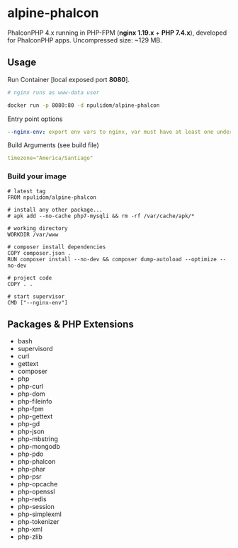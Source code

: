 alpine-phalcon
==============

PhalconPHP 4.x running in PHP-FPM (**nginx 1.19.x** + **PHP 7.4.x**), developed for PhalconPHP apps.
Uncompressed size: ~129 MB.

## Usage

Run Container [local exposed port **8080**].


```sh
# nginx runs as www-data user

docker run -p 8080:80 -d npulidom/alpine-phalcon
```

Entry point options
```yaml
--nginx-env: export env vars to nginx, var must have at least one underscore, ie. *APP_ENV*, *APP_TZ*.
```

Build Arguments (see build file)
```yaml
timezone="America/Santiago"
```

### Build your image

```docker
# latest tag
FROM npulidom/alpine-phalcon

# install any other package...
# apk add --no-cache php7-mysqli && rm -rf /var/cache/apk/*

# working directory
WORKDIR /var/www

# composer install dependencies
COPY composer.json .
RUN composer install --no-dev && composer dump-autoload --optimize --no-dev

# project code
COPY . .

# start supervisor
CMD ["--nginx-env"]
```

## Packages & PHP Extensions

- bash
- supervisord
- curl
- gettext
- composer
- php
- php-curl
- php-dom
- php-fileinfo
- php-fpm
- php-gettext
- php-gd
- php-json
- php-mbstring
- php-mongodb
- php-pdo
- php-phalcon
- php-phar
- php-psr
- php-opcache
- php-openssl
- php-redis
- php-session
- php-simplexml
- php-tokenizer
- php-xml
- php-zlib
